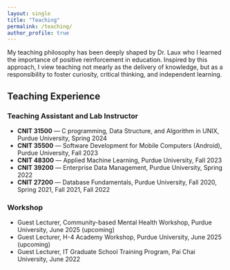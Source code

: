 ```yaml
---
layout: single
title: "Teaching"
permalink: /teaching/
author_profile: true
---
```


My teaching philosophy has been deeply shaped by Dr. Laux who I learned the importance of positive reinforcement in education. Inspired by this approach, I view teaching not mearly as the delivery of knowledge, but as a responsibility to foster curiosity, critical thinking, and independent learning. 

## Teaching Experience

### Teaching Assistant and Lab Instructor

* **CNIT 31500** — C programming, Data Structure, and Algorithm in UNIX, Purdue University, Spring 2024
* **CNIT 35500** — Software Development for Mobile Computers (Android), Purdue University, Fall 2023
* **CNIT 48300** — Applied Machine Learning, Purdue University, Fall 2023
* **CNIT 39200** — Enterprise Data Management, Purdue University, Spring 2022
* **CNIT 27200** — Database Fundamentals, Purdue University, Fall 2020, Spring 2021, Fall 2021, Fall 2022 

### Workshop

* Guest Lecturer, Community-based Mental Health Workshop, Purdue University, June 2025 (upcoming)
* Guest Lecturer, H-4 Academy Workshop, Purdue University, June 2025 (upcoming)
* Guest Lecturer, IT Graduate School Training Program, Pai Chai University, June 2022
